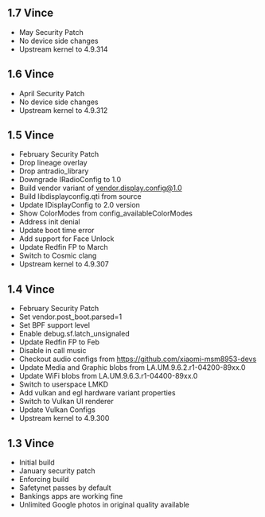 ## 1.7 Vince
- May Security Patch
- No device side changes
- Upstream kernel to 4.9.314

## 1.6 Vince
- April Security Patch
- No device side changes
- Upstream kernel to 4.9.312

## 1.5 Vince
- February Security Patch
- Drop lineage overlay
- Drop antradio_library
- Downgrade IRadioConfig to 1.0
- Build vendor variant of vendor.display.config@1.0
- Build libdisplayconfig.qti from source
- Update IDisplayConfig to 2.0 version
- Show ColorModes from config_availableColorModes
- Address init denial
- Update boot time error
- Add support for Face Unlock
- Update Redfin FP to March
- Switch to Cosmic clang
- Upstream kernel to 4.9.307

## 1.4 Vince
- February Security Patch
- Set vendor.post_boot.parsed=1
- Set BPF support level
- Enable debug.sf.latch_unsignaled
- Update Redfin FP to Feb
- Disable in call music
- Checkout audio configs from https://github.com/xiaomi-msm8953-devs
- Update Media and Graphic blobs from LA.UM.9.6.2.r1-04200-89xx.0
- Update WiFi blobs from LA.UM.9.6.3.r1-04400-89xx.0
- Switch to userspace LMKD
- Add vulkan and egl hardware variant properties
- Switch to Vulkan UI renderer
- Update Vulkan Configs
- Upstream kernel to 4.9.300

## 1.3 Vince
- Initial build
- January security patch
- Enforcing build
- Safetynet passes by default
- Bankings apps are working fine
- Unlimited Google photos in original quality available
